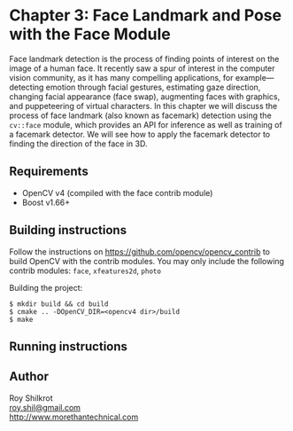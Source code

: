 # Chapter 3: Face Landmark and Pose with the Face Module

Face landmark detection is the process of finding points of interest on the image of a human face. 
It recently saw a spur of interest in the computer vision community, as it has many compelling applications, for example—detecting emotion through facial gestures, estimating gaze direction, changing facial appearance (face swap), augmenting faces with graphics, and puppeteering of virtual characters. 
In this chapter we will discuss the process of face landmark (also known as facemark) detection using the `cv::face` module, which provides an API for inference as well as training of a facemark detector. 
We will see how to apply the facemark detector to finding the direction of the face in 3D.

## Requirements
* OpenCV v4 (compiled with the face contrib module)
* Boost v1.66+

## Building instructions
Follow the instructions on https://github.com/opencv/opencv_contrib to build OpenCV with the contrib modules.
You may only include the following contrib modules: `face`, `xfeatures2d`, `photo`

Building the project:
```
$ mkdir build && cd build
$ cmake .. -DOpenCV_DIR=<opencv4 dir>/build
$ make
```

## Running instructions


## Author
Roy Shilkrot <br/>
roy.shil@gmail.com <br/>
http://www.morethantechnical.com
